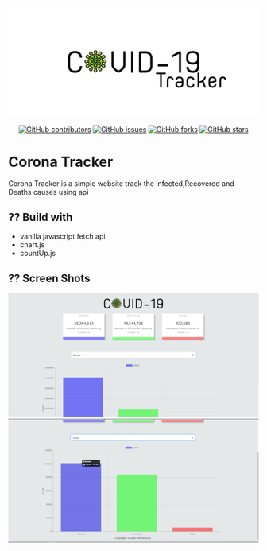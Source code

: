 
![corona](cover.png)


<div align="center">

[![GitHub contributors](https://img.shields.io/github/contributors/gaserashraf/Corona-Tracker)](https://github.com/gaserashraf/Corona-Tracker/contributors)
[![GitHub issues](https://img.shields.io/github/issues/gaserashraf/Corona-Tracker)](https://github.com/gaserashraf/Corona-Trackere/issues)
[![GitHub forks](https://img.shields.io/github/forks/gaserashraf/Corona-Tracker)](https://github.com/gaserashraf/Corona-Tracker/network)
[![GitHub stars](https://img.shields.io/github/stars/gaserashraf/Corona-Tracker)](https://github.com/gaserashraf/Corona-Tracker/stargazers)


</div>

# Corona Tracker
Corona Tracker is a simple website track the infected,Recovered and Deaths causes using api
## ?? Build with
* vanilla javascript fetch api
* chart.js
* countUp.js
## ?? Screen Shots
![1](ss/1.PNG)
![2](ss/2.PNG)

